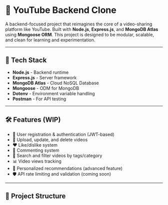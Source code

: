 # 🎥 YouTube Backend Clone 

A backend-focused project that reimagines the core of a video-sharing platform like YouTube. Built with **Node.js**, **Express.js**, and **MongoDB Atlas** using **Mongoose ORM**. This project is designed to be modular, scalable, and clean for learning and experimentation.

---

## 🚀 Tech Stack

- **Node.js** - Backend runtime
- **Express.js** - Server framework
- **MongoDB Atlas** - Cloud NoSQL Database
- **Mongoose** - ODM for MongoDB
- **Dotenv** - Environment variable handling
- **Postman** - For API testing

---

## 🛠️ Features (WIP)

- 📁 User registration & authentication (JWT-based)
- 🎥 Upload, update, and delete videos
- ❤️ Like/dislike system
- 💬 Commenting system
- 🔎 Search and filter videos by tags/category
- 📊 Video views tracking
- 🧠 Personalized recommendations (advanced feature)
- 🛡️ API rate limiting and validation (coming soon)

---

## 📂 Project Structure

